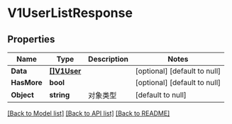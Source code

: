 # V1UserListResponse

## Properties
Name | Type | Description | Notes
------------ | ------------- | ------------- | -------------
**Data** | [**[]V1User**](v1User.md) |  | [optional] [default to null]
**HasMore** | **bool** |  | [optional] [default to null]
**Object** | **string** | 对象类型 | [default to null]

[[Back to Model list]](../README.md#documentation-for-models) [[Back to API list]](../README.md#documentation-for-api-endpoints) [[Back to README]](../README.md)


